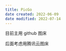 ```yaml
---
title: PicGo
date created: 2022-06-09
date modified: 2022-07-14
---
```


目前主用 github 图床

后面考虑用腾讯云图床
